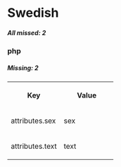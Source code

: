 # Swedish

##### All missed: 2


### php

##### Missing: 2

<table width="100%">
<tr><th width="50%">

Key

</th><th width="50%">

Value

</th></tr>
<tr><td width="50%">

attributes.sex

</td><td width="50%">

sex

</td></tr>
<tr><td width="50%">

attributes.text

</td><td width="50%">

text

</td></tr>
</table>
